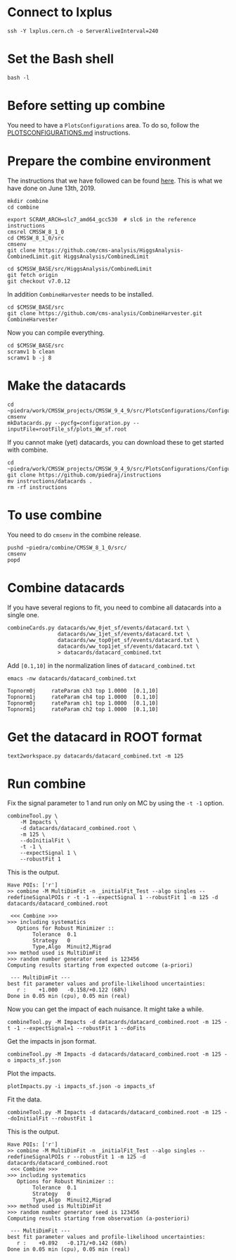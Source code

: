 # Connect to lxplus

    ssh -Y lxplus.cern.ch -o ServerAliveInterval=240


# Set the Bash shell

    bash -l


# Before setting up combine

You need to have a `PlotsConfigurations` area. To do so, follow the [PLOTSCONFIGURATIONS.md](https://github.com/piedraj/instructions/blob/master/PLOTSCONFIGURATIONS.md) instructions.


# Prepare the combine environment

The instructions that we have followed can be found [here](https://github.com/nucleosynthesis/HiggsAnalysis-CombinedLimit/wiki/gettingstarted#root6-slc6-release-cmssw_8_1_x---recommended-version). This is what we have done on June 13th, 2019.

    mkdir combine
    cd combine

    export SCRAM_ARCH=slc7_amd64_gcc530  # slc6 in the reference instructions
    cmsrel CMSSW_8_1_0
    cd CMSSW_8_1_0/src 
    cmsenv
    git clone https://github.com/cms-analysis/HiggsAnalysis-CombinedLimit.git HiggsAnalysis/CombinedLimit

    cd $CMSSW_BASE/src/HiggsAnalysis/CombinedLimit
    git fetch origin
    git checkout v7.0.12

In addition `CombineHarvester` needs to be installed.

    cd $CMSSW_BASE/src
    git clone https://github.com/cms-analysis/CombineHarvester.git CombineHarvester

Now you can compile everything.

    cd $CMSSW_BASE/src
    scramv1 b clean
    scramv1 b -j 8


# Make the datacards

    cd ~piedra/work/CMSSW_projects/CMSSW_9_4_9/src/PlotsConfigurations/Configurations/VH2j/Full2017
    cmsenv
    mkDatacards.py --pycfg=configuration.py --inputFile=rootFile_sf/plots_WW_sf.root

If you cannot make (yet) datacards, you can download these to get started with combine.

    cd ~piedra/work/CMSSW_projects/CMSSW_9_4_9/src/PlotsConfigurations/Configurations/VH2j/Full2017
    git clone https://github.com/piedraj/instructions
    mv instructions/datacards .
    rm -rf instructions


# To use combine

You need to do `cmsenv` in the combine release.

    pushd ~piedra/combine/CMSSW_8_1_0/src/
    cmsenv
    popd


# Combine datacards

If you have several regions to fit, you need to combine all datacards into a single one.

    combineCards.py datacards/ww_0jet_sf/events/datacard.txt \
                    datacards/ww_1jet_sf/events/datacard.txt \
                    datacards/ww_top0jet_sf/events/datacard.txt \
                    datacards/ww_top1jet_sf/events/datacard.txt \
                    > datacards/datacard_combined.txt

Add `[0.1,10]` in the normalization lines of `datacard_combined.txt`

    emacs -nw datacards/datacard_combined.txt

    Topnorm0j     rateParam ch3 top 1.0000  [0.1,10]
    Topnorm1j     rateParam ch4 top 1.0000  [0.1,10]
    Topnorm0j     rateParam ch1 top 1.0000  [0.1,10]
    Topnorm1j     rateParam ch2 top 1.0000  [0.1,10]


# Get the datacard in ROOT format

    text2workspace.py datacards/datacard_combined.txt -m 125


# Run combine

Fix the signal parameter to 1 and run only on MC by using the `-t -1` option.

    combineTool.py \
        -M Impacts \
        -d datacards/datacard_combined.root \
        -m 125 \
        --doInitialFit \
        -t -1 \
        --expectSignal 1 \
        --robustFit 1

This is the output.

    Have POIs: ['r']
    >> combine -M MultiDimFit -n _initialFit_Test --algo singles --redefineSignalPOIs r -t -1 --expectSignal 1 --robustFit 1 -m 125 -d datacards/datacard_combined.root

     <<< Combine >>> 
    >>> including systematics
       Options for Robust Minimizer :: 
            Tolerance  0.1
            Strategy   0
            Type,Algo  Minuit2,Migrad
    >>> method used is MultiDimFit
    >>> random number generator seed is 123456
    Computing results starting from expected outcome (a-priori)
    
     --- MultiDimFit ---
    best fit parameter values and profile-likelihood uncertainties: 
       r :    +1.000   -0.158/+0.122 (68%)
    Done in 0.05 min (cpu), 0.05 min (real)

Now you can get the impact of each nuisance. It might take a while.

    combineTool.py -M Impacts -d datacards/datacard_combined.root -m 125 -t -1 --expectSignal=1 --robustFit 1 --doFits

Get the impacts in json format.

    combineTool.py -M Impacts -d datacards/datacard_combined.root -m 125 -o impacts_sf.json

Plot the impacts.

    plotImpacts.py -i impacts_sf.json -o impacts_sf

Fit the data.

    combineTool.py -M Impacts -d datacards/datacard_combined.root -m 125 --doInitialFit --robustFit 1

This is the output.

    Have POIs: ['r']
    >> combine -M MultiDimFit -n _initialFit_Test --algo singles --redefineSignalPOIs r --robustFit 1 -m 125 -d datacards/datacard_combined.root
     <<< Combine >>> 
    >>> including systematics
       Options for Robust Minimizer :: 
            Tolerance  0.1
            Strategy   0
            Type,Algo  Minuit2,Migrad
    >>> method used is MultiDimFit
    >>> random number generator seed is 123456
    Computing results starting from observation (a-posteriori)
    
     --- MultiDimFit ---
    best fit parameter values and profile-likelihood uncertainties: 
       r :    +0.892   -0.171/+0.142 (68%)
    Done in 0.05 min (cpu), 0.05 min (real)

